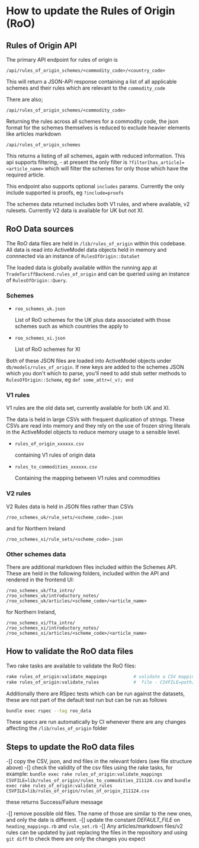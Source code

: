 # How to update the Rules of Origin (RoO)

## Rules of Origin API

The primary API endpoint for rules of origin is

```
/api/rules_of_origin_schemes/<commodity_code>/<country_code>
```

This will return a JSON-API response containing a list of all applicable schemes and their rules which are relevant to the `commodity_code`

There are also;

```
/api/rules_of_origin_schemes/<commodity_code>
```

Returning the rules across all schemes for a commodity code, the json format for the schemes themselves is reduced to exclude heavier elements like articles markdown

```
/api/rules_of_origin_schemes
```

This returns a listing of all schemes, again with reduced information. This api supports filtering, - at present the only filter is `?filter[has_article]=<article_name>` which will filter the schemes for only those which have the required article.

This endpoint also supports optional `includes` params. Currently the only include supported is proofs, eg `?include=proofs`

The schemes data returned includes both V1 rules, and where available, v2 rulesets. Currently V2 data is available for UK but not XI.

## RoO Data sources

The RoO data files are held in `/lib/rules_of_origin` within this codebase. All data is read into ActiveModel data objects held in memory and connnected via an instance of `RulesOfOrigin::DataSet`

The loaded data is globally available within the running app at `TradeTariffBackend.rules_of_origin` and can be queried using an instance of `RulesOfOrigin::Query`.

### Schemes

- `roo_schemes_uk.json`

  List of RoO schemes for the UK plus data associated with those schemes such as which countries the apply to

- `roo_schemes_xi.json`

  List of RoO schemes for XI

Both of these JSON files are loaded into ActiveModel objects under `db/models/rules_of_origin`. If new keys are added to the schemes JSON which you don't which to parse, you'll need to add stub setter methods to `RulesOfOrigin::Scheme`, eg `def some_attr=(_v); end`

### V1 rules

V1 rules are the old data set, currently available for both UK and XI.

The data is held in large CSVs with frequent duplication of strings. These CSVs are read into memory and they rely on the use of frozen string literals in the ActiveModel objects to reduce memory usage to a sensible level.

- `rules_of_origin_xxxxxx.csv`

  containing V1 rules of origin data

- `rules_to_commodities_xxxxxx.csv`

  Containing the mapping between V1 rules and commodities

### V2 rules

V2 Rules data is held in JSON files rather than CSVs

```
/roo_schemes_uk/rule_sets/<scheme_code>.json
```

and for Northern Ireland

```
/roo_schemes_xi/rule_sets/<scheme_code>.json
```

### Other schemes data

There are additional markdown files included within the Schemes API. These are held in the following folders, included within the API and rendered in the frontend UI:

```
/roo_schemes_uk/fta_intro/
/roo_schemes_uk/introductory_notes/
/roo_schemes_uk/articles/<scheme_code>/<article_name>
```

for Northern Ireland,

```
/roo_schemes_xi/fta_intro/
/roo_schemes_xi/introductory_notes/
/roo_schemes_xi/articles/<scheme_code>/<article_name>
```

## How to validate the RoO data files

Two rake tasks are available to validate the RoO files:

```bash
rake rules_of_origin:validate_mappings          # validate a CSV mappings file - CSVFILE=path/to/file.csv
rake rules_of_origin:validate_rules             #  file - CSVFILE=path/to/file.csv
```

Additionally there are RSpec tests which can be run against the datasets, these are not part of the default test run but can be run as follows

```bash
bundle exec rspec --tag roo_data
```

These specs are run automatically by CI whenever there are any changes affecting the `/lib/rules_of_origin` folder

## Steps to update the RoO data files

-[] copy the CSV, json, and md files in the relevant folders (see file structure above)
-[] check the validity of the csv files using the rake tasks, for example:
  `bundle exec rake rules_of_origin:validate_mappings CSVFILE=lib/rules_of_origin/rules_to_commodities_211124.csv`
  and
  `bundle exec rake rules_of_origin:validate_rules CSVFILE=lib/rules_of_origin/rules_of_origin_211124.csv`

  these returns Success/Failure message

-[] remove possible old files. The name of those are similar to the new ones, and only the date is different.
-[] update the constant *DEFAULT_FILE* on `heading_mappings.rb` and `rule_set.rb`
-[] Any articles/markdown files/v2 rules can be updated by just replacing the files in the repository and using `git diff` to check there are only the changes you expect
